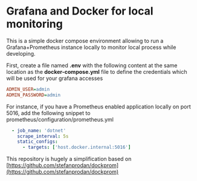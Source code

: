 # Grafana and Docker for local monitoring

This is a simple docker compose environment allowing to run a Grafana+Prometheus instance locally to monitor local process while developing.

First, create a file named __.env__ with the following content at the same location as the __docker-compose.yml__ file to define the credentials which will be used for your grafana accesses
```ini
ADMIN_USER=admin  
ADMIN_PASSWORD=admin
```

For instance, if you have a Prometheus enabled application locally on port 5016, add the following snippet to prometheus/configuration/prometheus.yml
```yaml
  - job_name: 'dotnet'
    scrape_interval: 5s
    static_configs:
      - targets: ['host.docker.internal:5016']
```

This repository is hugely a simplification based on [https://github.com/stefanprodan/dockprom](https://github.com/stefanprodan/dockprom)